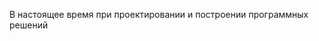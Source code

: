 <!-- Сказать, что разбиение на плагины может быть использована как альтернатива микросервисной архитектуре когда речь заходит о юзерской стороне приложения -->

В настоящее время при проектировании и построении программных решений 
